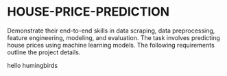 # HOUSE-PRICE-PREDICTION
Demonstrate their end-to-end skills in data scraping, data preprocessing, feature engineering, modeling, and evaluation. The task involves predicting house prices using machine learning models. The following requirements outline the project details.

hello humingbirds
